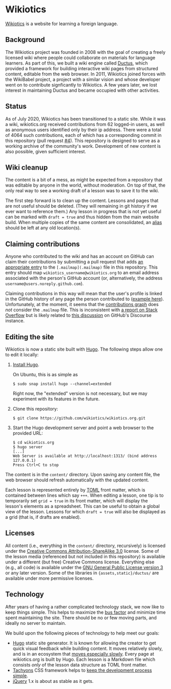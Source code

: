 # Wikiotics

[Wikiotics](https://wikiotics.org/) is a website for learning a foreign language.

## Background

The Wikiotics project was founded in 2008 with the goal of creating a freely licensed wiki where people could collaborate on materials for language learners.  As part of this, we built a wiki engine called [Ductus](https://github.com/wikiotics/ductus), which provided a framework for building interactive wiki pages from structured content, editable from the web browser.  In 2011, Wikiotics joined forces with the WikiBabel project, a project with a similar vision and whose developer went on to contribute signficantly to Wikiotics.  A few years later, we lost interest in maintaining Ductus and became occupied with other activities.

## Status

As of July 2020, Wikiotics has been transitioned to a static site.  While it was a wiki, wikiotics.org received contributions from 62 logged-in users, as well as anonymous users identified only by their ip address.  There were a total of 4064 such contributions, each of which has a corresponding commit in this repository (pull request [#4]).  This repository is designed to serve as a working archive of the community's work.  Development of new content is also possible, given sufficient interest.

## Wiki cleanup

The content is a bit of a mess, as might be expected from a repository that was editable by anyone in the world, without moderation.  On top of that, the only real way to see a working draft of a lesson was to save it to the wiki.

The first step forward is to clean up the content.  Lessons and pages that are not useful should be deleted.  (They will remaining in git history if we ever want to reference them.)  Any lesson in progress that is not yet useful can be marked with `draft = true` and thus hidden from the main website build.  When multiple copies of the same content are consolidated, an [alias](https://gohugo.io/content-management/urls/) should be left at any old location(s).

## Claiming contributions

Anyone who contributed to the wiki and has an account on GitHub can claim their contributions by submitting a pull request that adds [an appropriate entry](https://git-scm.com/docs/git-check-mailmap#_mapping_authors) to the `[.mailmap](.mailmap)` file in this repository.  This entry should map `wikiotics_username@wikiotics.org` to an email address associated with the person's GitHub account (or, alternatively, the address `username@users.noreply.github.com`).

Claiming contributions in this way will mean that the user's profile is linked in the GitHub history of any page the person contributed to ([example here](https://github.com/wikiotics/wikiotics.org/blob/master/content/en/Russian_lesson_-_Introduction.md)).  Unfortunately, at the moment, it seems that the [contributions graph](https://github.com/wikiotics/wikiotics.org/graphs/contributors) does *not* consider the `.mailmap` file.  This is inconsistent with [a report on Stack Overflow](https://stackoverflow.com/questions/53629125/does-github-consider-mailmap-for-contribution-graph) but is likely related to [this discussion](https://github.community/t/how-to-get-mailmap-to-work-and-record-contributions-in-relevant-users-profile/121285) on GitHub's Discourse instance.

## Editing the site

Wikiotics is now a static site built with [Hugo](https://gohugo.io/).  The following steps allow one to edit it locally:

1. [Install Hugo](https://gohugo.io/getting-started/installing/).

   On Ubuntu, this is as simple as
      ```
      $ sudo snap install hugo --channel=extended
      ```

   Right now, the "extended" version is not necessary, but we may experiment with its features in the future.

2. Clone this repository:

   ```
   $ git clone https://github.com/wikiotics/wikiotics.org.git
   ```

3. Start the Hugo development server and point a web browser to the provided URL:

   ```
   $ cd wikiotics.org
   $ hugo server
   [...]
   Web Server is available at http://localhost:1313/ (bind address 127.0.0.1)
   Press Ctrl+C to stop
   ```

The content is in the `content/` directory.  Upon saving any content file, the web browser should refresh automatically with the updated content.

Each lesson is represented entirely by [TOML] front matter, which is contained between lines which say `+++`.  When editing a lesson, one tip is to temporarily set `grid = true` in its front matter, which will display the lesson's elements as a spreadsheet.  This can be useful to obtain a global view of the lesson.  Lessons for which `draft = true` will also be displayed as a grid (that is, if drafts are enabled).

## Licenses

All content (i.e., everything in the `content/` directory, recursively) is licensed under the [Creative Commons Attribution-ShareAlike 3.0](https://creativecommons.org/licenses/by-sa/3.0/) license.  Some of the lesson media (referenced but not included in this repository) is available under a different (but free) Creative Commons license.  Everything else (e.g., all code) is available under the [GNU General Public License version 3](https://www.gnu.org/licenses/gpl-3.0.en.html) or any later version.  Some of the libraries in `{assets,static}/ductus/` are available under more permissive licenses.

## Technology

After years of having a rather complicated technology stack, we now like to keep things simple.  This helps to maximize the [bus factor](https://en.wikipedia.org/wiki/Bus_factor) and minimize time spent maintaining the site.  There should be no or few moving parts, and ideally no server to maintain.

We build upon the following pieces of technology to help meet our goals:

- [Hugo](https://gohugo.io/) static site generator.  It is known for allowing the creator to get quick visual feedback while building content.  It moves relatively slowly, and is in an ecosystem that [moves especially slowly](https://golang.org/doc/go1compat).  Every page at wikiotics.org is built by Hugo.  Each lesson is a Markdown file which consists *only* of the lesson data structure as TOML front matter.
- [Tachyons](https://tachyons.io/) CSS framework helps to [keep the development process simple](https://github.com/dwyl/learn-tachyons#a-natural-workflow).
- [jQuery](https://jquery.com/) 1.x is about as stable as it gets.

[#4]: https://github.com/wikiotics/wikiotics.org/pull/4
[#6]: https://github.com/wikiotics/wikiotics.org/pull/6

[ipfs]: https://ipfs.io/
[TOML]: https://github.com/toml-lang/toml
